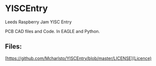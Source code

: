 # YISCEntry
Leeds Raspberry Jam YISC Entry

PCB CAD files and Code. In EAGLE and Python.
## Files:
[https://github.com/Mcharlsto/YISCEntry/blob/master/LICENSE](Licence)

